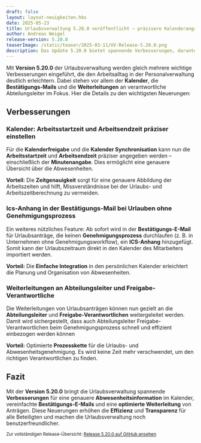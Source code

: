 ```yaml
---
draft: false
layout: layout-neuigkeiten.hbs
date: 2025-05-23
title: Urlaubsverwaltung 5.20.0 veröffentlicht – präzisere Kalenderangaben und optimierte Bestätigungs-Mails
author: Andreas Weigel
release-version: 5.20.0
teaserImage: /static/teaser/2025-03-11/UV-Release-5.20.0.png
description: Das Update 5.20.0 bietet spannende Verbesserungen, darunter eine genauere Arbeitszeitangabe im Kalender, Anpassungen bei Bestätigungs-E-Mails und verbesserte Weiterleitungen für Abteilungsleiter.
---
```


Mit **Version 5.20.0** der Urlaubsverwaltung werden gleich mehrere wichtige Verbesserungen eingeführt,
die den Arbeitsalltag in der Personalverwaltung deutlich erleichtern. Dabei stehen vor allem der
**Kalender**, die **Bestätigungs-Mails** und die **Weiterleitungen** an verantwortliche Abteilungsleiter
im Fokus. Hier die Details zu den wichtigsten Neuerungen:

<!-- more -->

## Verbesserungen

### Kalender: Arbeitsstartzeit und Arbeitsendzeit präziser einstellen

Für die **Kalenderfreigabe** und die **Kalender Synchronisation** kann nun die **Arbeitsstartzeit** und **Arbeitsendzeit**
präziser angegeben werden – einschließlich der **Minutenangabe**. Dies ermöglicht eine genauere Übersicht über die Abwesenheiten.

**Vorteil:** Die **Zeitgenauigkeit** sorgt für eine genauere Abbildung der Arbeitszeiten und hilft, Missverständnisse
bei der Urlaubs- und Arbeitszeitberechnung zu vermeiden.

### Ics-Anhang in der Bestätigungs-Mail bei Urlauben ohne Genehmigungsprozess

Ein weiteres nützliches Feature: Ab sofort wird in der **Bestätigungs-E-Mail** für Urlaubsanträge,
die keinen **Genehmigungsprozess** durchlaufen (z. B. in Unternehmen ohne Genehmigungsworkflow), ein **ICS-Anhang** hinzugefügt.
Somit kann der Urlaubszeitraum direkt in den Kalender des Mitarbeiters importiert werden.

**Vorteil:** Die **Einfache Integration** in den persönlichen Kalender erleichtert die Planung und Organisation von Abwesenheiten.

### Weiterleitungen an Abteilungsleiter und Freigabe-Verantwortliche

Die Weiterleitungen von Urlaubsanträgen können nun gezielt an die **Abteilungsleiter** und **Freigabe-Verantwortlichen**
weitergeleitet werden. Damit wird sichergestellt, dass auch Abteilungsleiter Freigabe-Verantwortlichen beim Genehmigungsprozess
schnell und effizient einbezogen werden können

**Vorteil:** Optimierte **Prozesskette** für die Urlaubs- und Abwesenheitsgenehmigung. Es wird keine Zeit mehr verschwendet, um den richtigen Verantwortlichen zu finden.

## Fazit

Mit der **Version 5.20.0** bringt die Urlaubsverwaltung spannende **Verbesserungen** für eine genauere **Abwesenheitsinformation** im Kalender,
vereinfachte **Bestätigungs-E-Mails** und eine **optimierte Weiterleitung** von Anträgen.
Diese Neuerungen erhöhen die **Effizienz** und **Transparenz** für alle Beteiligten und machen die Urlaubsverwaltung noch benutzerfreundlicher.

<sub>Zur vollständigen Release-Übersicht: [Release 5.20.0 auf GitHub ansehen](https://github.com/urlaubsverwaltung/urlaubsverwaltung/releases/tag/urlaubsverwaltung-5.20.0)</sub>
